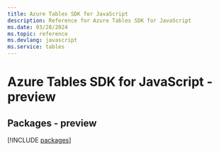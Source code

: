 ```yaml
---
title: Azure Tables SDK for JavaScript
description: Reference for Azure Tables SDK for JavaScript
ms.date: 03/28/2024
ms.topic: reference
ms.devlang: javascript
ms.service: tables
---
```

# Azure Tables SDK for JavaScript - preview
## Packages - preview
[!INCLUDE [packages](tables-index.md)]